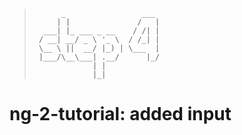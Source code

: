 > ```
>       _                 ___ 
>      | |               /   |
>   ___| |_ ___ _ __    / /| |
>  / __| __/ _ \ '_ \  / /_| |
>  \__ \ ||  __/ |_) | \___  |
>  |___/\__\___| .__/      |_/
>              | |            
>              |_|           
> ```

# ng-2-tutorial: added input
